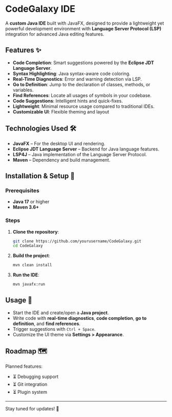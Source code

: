 # CodeGalaxy IDE

A **custom Java IDE** built with JavaFX, designed to provide a lightweight yet powerful development environment with **Language Server Protocol (LSP)** integration for advanced Java editing features.

## Features ✨

- **Code Completion**: Smart suggestions powered by the **Eclipse JDT Language Server**.
- **Syntax Highlighting**: Java syntax-aware code coloring.
- **Real-Time Diagnostics**: Error and warning detection via LSP.
- **Go to Definition**: Jump to the declaration of classes, methods, or variables.
- **Find References**: Locate all usages of symbols in your codebase.
- **Code Suggestions**: Intelligent hints and quick-fixes.
- **Lightweight**: Minimal resource usage compared to traditional IDEs.
- **Customizable UI**: Flexible theming and layout

## Technologies Used 🛠️

- **JavaFX** – For the desktop UI and rendering.
- **Eclipse JDT Language Server** – Backend for Java language features.
- **LSP4J** – Java implementation of the Language Server Protocol.
- **Maven** – Dependency and build management.

## Installation & Setup 🚀

### Prerequisites

- **Java 17** or higher
- **Maven 3.6+**

### Steps

1. **Clone the repository**:
   ```sh
   git clone https://github.com/yourusername/CodeGalaxy.git
   cd CodeGalaxy
   ```

2. **Build the project**:
   ```sh
   mvn clean install
   ```

3. **Run the IDE**:
   ```sh
   mvn javafx:run
   ```

## Usage 📖

- Start the IDE and create/open a **Java project**.
- Write code with **real-time diagnostics**, **code completion**, **go to definition**, and **find references**.
- Trigger suggestions with `Ctrl + Space`.
- Customize the UI theme via **Settings > Appearance**.

## Roadmap 🗺️

Planned features:

- ⏳ Debugging support
- ⏳ Git integration
- ⏳ Plugin system

---

Stay tuned for updates! 🚀

